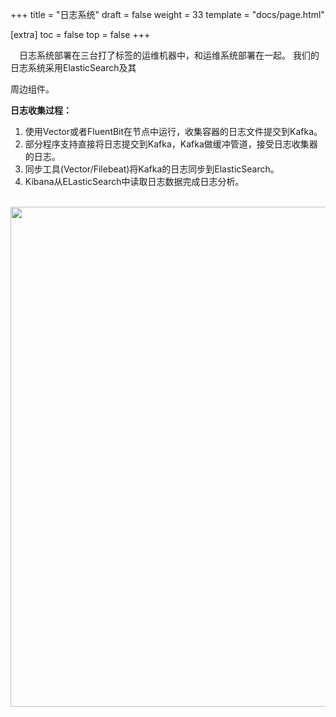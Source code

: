 +++
title = "日志系统"
draft = false
weight = 33
template = "docs/page.html"

[extra]
toc = false
top = false
+++


&emsp;日志系统部署在三台打了标签的运维机器中，和运维系统部署在一起。 我们的日志系统采用ElasticSearch及其

周边组件。

**日志收集过程：**

1. 使用Vector或者FluentBit在节点中运行，收集容器的日志文件提交到Kafka。
2. 部分程序支持直接将日志提交到Kafka，Kafka做缓冲管道，接受日志收集器的日志。
3. 同步工具(Vector/Filebeat)将Kafka的日志同步到ElasticSearch。
4. Kibana从ELasticSearch中读取日志数据完成日志分析。

<br>

<img src="/images/kibana.png"  width="800" />
